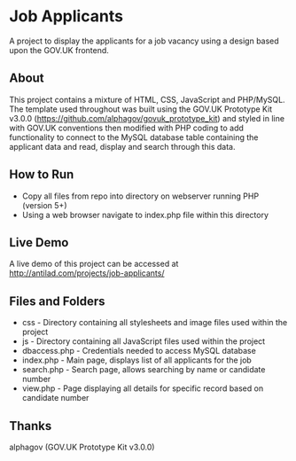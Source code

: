# Job Applicants
A project to display the applicants for a job vacancy using a design based upon the GOV.UK frontend.

## About
This project contains a mixture of HTML, CSS, JavaScript and PHP/MySQL. The template used throughout was built using the GOV.UK Prototype Kit v3.0.0 (https://github.com/alphagov/govuk_prototype_kit) and styled in line with GOV.UK conventions then modified with PHP coding to add functionality to connect to the MySQL database table containing the applicant data and read, display and search through this data.

## How to Run
+ Copy all files from repo into directory on webserver running PHP (version 5+)
+ Using a web browser navigate to index.php file within this directory

## Live Demo
A live demo of this project can be accessed at http://antilad.com/projects/job-applicants/

## Files and Folders
+ css - Directory containing all stylesheets and image files used within the project
+ js - Directory containing all JavaScript files used within the project
+ dbaccess.php - Credentials needed to access MySQL database
+ index.php - Main page, displays list of all applicants for the job
+ search.php - Search page, allows searching by name or candidate number
+ view.php - Page displaying all details for specific record based on candidate number

## Thanks
alphagov (GOV.UK Prototype Kit v3.0.0)
